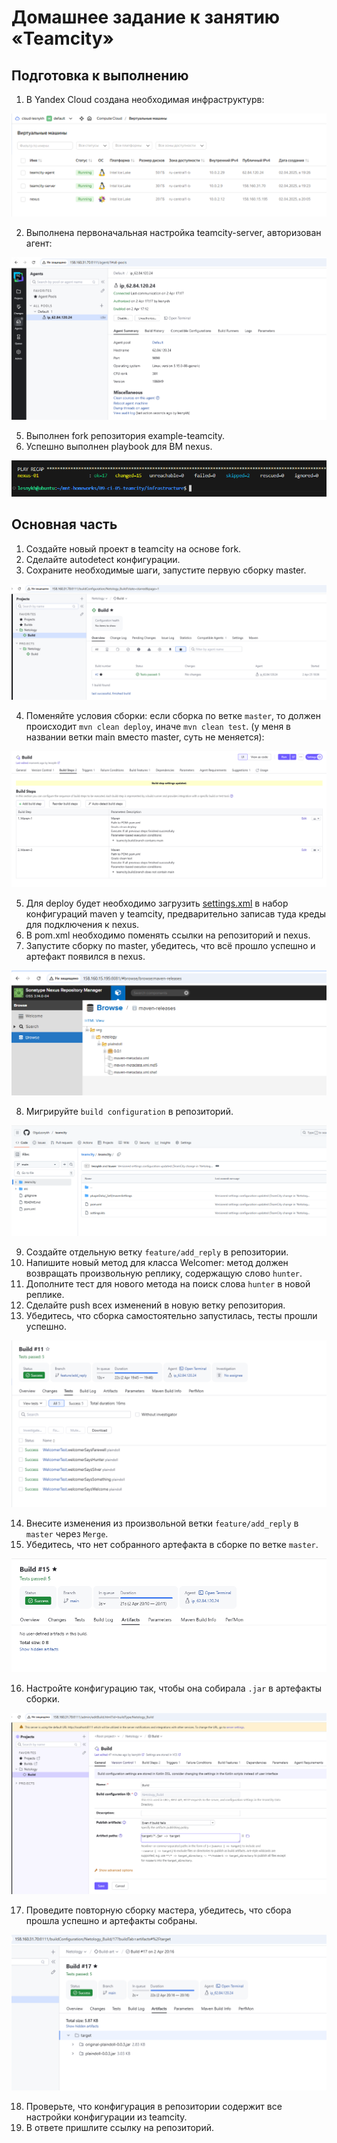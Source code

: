 # Домашнее задание к занятию «Teamcity»

## Подготовка к выполнению

1. В Yandex Cloud создана необходимая инфраструктурв:    
     
![](https://github.com/OlgaLesnykh/screenshots/blob/main/Teamcity_001.png)    

2. Выполнена первоначальная настройка teamcity-server, авторизован агент:    
    
![](https://github.com/OlgaLesnykh/screenshots/blob/main/Teamcity_003.png)    

5. Выполнен fork репозитория example-teamcity.
6. Успешно выполнен playbook для ВМ nexus.    
    
![](https://github.com/OlgaLesnykh/screenshots/blob/main/Teamcity_002.png)    

## Основная часть

1. Создайте новый проект в teamcity на основе fork.
2. Сделайте autodetect конфигурации.
3. Сохраните необходимые шаги, запустите первую сборку master.    
    
![](https://github.com/OlgaLesnykh/screenshots/blob/main/Teamcity_004.png)    
    
4. Поменяйте условия сборки: если сборка по ветке `master`, то должен происходит `mvn clean deploy`, иначе `mvn clean test`. (у меня в названии ветки main вместо master, суть не меняется):    
    
![](https://github.com/OlgaLesnykh/screenshots/blob/main/Teamcity_006.png)   
     
5. Для deploy будет необходимо загрузить [settings.xml](./teamcity/settings.xml) в набор конфигураций maven у teamcity, предварительно записав туда креды для подключения к nexus.
6. В pom.xml необходимо поменять ссылки на репозиторий и nexus.
7. Запустите сборку по master, убедитесь, что всё прошло успешно и артефакт появился в nexus.    
    
![](https://github.com/OlgaLesnykh/screenshots/blob/main/Teamcity_005.png)    
    
8. Мигрируйте `build configuration` в репозиторий.    
    
![](https://github.com/OlgaLesnykh/screenshots/blob/main/Teamcity_007.png)    
    
9. Создайте отдельную ветку `feature/add_reply` в репозитории.
10. Напишите новый метод для класса Welcomer: метод должен возвращать произвольную реплику, содержащую слово `hunter`.
11. Дополните тест для нового метода на поиск слова `hunter` в новой реплике.
12. Сделайте push всех изменений в новую ветку репозитория.
13. Убедитесь, что сборка самостоятельно запустилась, тесты прошли успешно.    
    
![](https://github.com/OlgaLesnykh/screenshots/blob/main/Teamcity_008.png)    
    
14. Внесите изменения из произвольной ветки `feature/add_reply` в `master` через `Merge`.
15. Убедитесь, что нет собранного артефакта в сборке по ветке `master`.    
    
![](https://github.com/OlgaLesnykh/screenshots/blob/main/Teamcity_009.png)    
    
16. Настройте конфигурацию так, чтобы она собирала `.jar` в артефакты сборки.    
    
![](https://github.com/OlgaLesnykh/screenshots/blob/main/Teamcity_010.png)    
    
17. Проведите повторную сборку мастера, убедитесь, что сбора прошла успешно и артефакты собраны.    
    
![](https://github.com/OlgaLesnykh/screenshots/blob/main/Teamcity_011.png)    
    
18. Проверьте, что конфигурация в репозитории содержит все настройки конфигурации из teamcity.
19. В ответе пришлите ссылку на репозиторий.
